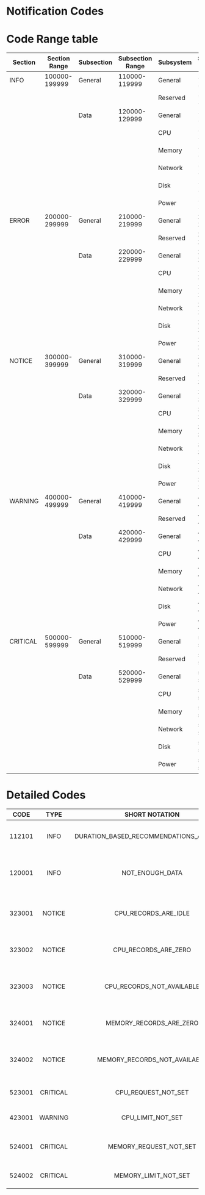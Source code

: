 # Notification Codes

# Code Range table

| Section  | Section Range | Subsection        | Subsection Range | Subsystem            | Subsystem Range    | SCOPE    |
|----------|---------------|-------------------|------------------|----------------------|--------------------|----------|
| INFO     | 100000-199999 | General           | 110000-119999    | General              | 110000-112999      | API USER |
|          |               |                   |                  | Reserved             | 113000-119999      | API USER |
|          |               | Data              | 120000-129999    | General              | 121000-122999      | API USER |
|          |               |                   |                  | CPU                  | 123000-123999      | API USER |
|          |               |                   |                  | Memory               | 124000-124999      | API USER |
|          |               |                   |                  | Network              | 125000-125999      | API USER |
|          |               |                   |                  | Disk                 | 126000-126999      | API USER |
|          |               |                   |                  | Power                | 127000-127999      | API USER |
| ERROR    | 200000-299999 | General           | 210000-219999    | General              | 210000-212999      | API USER |
|          |               |                   |                  | Reserved             | 213000-219999      | API USER |
|          |               | Data              | 220000-229999    | General              | 221000-222999      | API USER |
|          |               |                   |                  | CPU                  | 223000-223999      | API USER |
|          |               |                   |                  | Memory               | 224000-224999      | API USER |
|          |               |                   |                  | Network              | 225000-225999      | API USER |
|          |               |                   |                  | Disk                 | 226000-226999      | API USER |
|          |               |                   |                  | Power                | 227000-227999      | API USER |
| NOTICE   | 300000-399999 | General           | 310000-319999    | General              | 310000-312999      | DATA USER     |
|          |               |                   |                  | Reserved             | 313000-319999      | DATA USER     |
|          |               | Data              | 320000-329999    | General              | 321000-322999      | DATA USER     |
|          |               |                   |                  | CPU                  | 323000-323999      | DATA USER     |
|          |               |                   |                  | Memory               | 324000-324999      | DATA USER     |
|          |               |                   |                  | Network              | 325000-325999      | DATA USER     |
|          |               |                   |                  | Disk                 | 326000-326999      | DATA USER     |
|          |               |                   |                  | Power                | 327000-327999      | DATA USER     |
| WARNING  | 400000-499999 | General           | 410000-419999    | General              | 410000-412999      | DATA USER     |
|          |               |                   |                  | Reserved             | 413000-419999      | DATA USER     |
|          |               | Data              | 420000-429999    | General              | 421000-422999      | DATA USER     |
|          |               |                   |                  | CPU                  | 423000-423999      | DATA USER     |
|          |               |                   |                  | Memory               | 424000-424999      | DATA USER     |
|          |               |                   |                  | Network              | 425000-425999      | DATA USER     |
|          |               |                   |                  | Disk                 | 426000-426999      | DATA USER     |
|          |               |                   |                  | Power                | 427000-427999      | DATA USER     |
| CRITICAL | 500000-599999 | General           | 510000-519999    | General              | 510000-512999      | DATA USER     |
|          |               |                   |                  | Reserved             | 513000-519999      | DATA USER     |
|          |               | Data              | 520000-529999    | General              | 521000-522999      | DATA USER     |
|          |               |                   |                  | CPU                  | 523000-523999      | DATA USER     |
|          |               |                   |                  | Memory               | 524000-524999      | DATA USER     |
|          |               |                   |                  | Network              | 525000-525999      | DATA USER     |
|          |               |                   |                  | Disk                 | 526000-526999      | DATA USER     |
|          |               |                   |                  | Power                | 527000-527999      | DATA USER     |


# Detailed Codes

|    CODE    |  TYPE   |      SHORT NOTATION      |                          DESCRIPTION                           |                                   MESSAGE                                    |    SCOPE    |
|:----------:|:-------:|:-----------------------:|:------------------------------------------------------------:|:----------------------------------------------------------------------------:|:-----------:|
|   112101   |  INFO   | DURATION_BASED_RECOMMENDATIONS_AVAILABLE |      Specifies that the Duration Based Recommendations are available      |                   Duration Based Recommendations Available                   |  API USER   |
|   120001   |  INFO   |         NOT_ENOUGH_DATA          | Specifies that required data is not enough to create a recommendation |       There is not enough data available to generate a recommendation.       |  API USER   |
|   323001   | NOTICE |        CPU_RECORDS_ARE_IDLE         | Specifies that the CPU records in the observed period are less than a millicore | CPU Usage is less than a millicore, No CPU Recommendations can be generated  |    DATA USER     |
|   323002   | NOTICE |        CPU_RECORDS_ARE_ZERO         |               Specifies that the CPU recordings are ZERO               |          CPU usage is zero, No CPU Recommendations can be generated          |    DATA USER     |
|   323003   | NOTICE |      CPU_RECORDS_NOT_AVAILABLE        |           Specifies that the CPU recordings are NOT AVAILABLE           |    CPU metrics are not available, No CPU Recommendations can be generated    |    DATA USER     |
|   324001   | NOTICE |      MEMORY_RECORDS_ARE_ZERO        |               Specifies that the Memory recordings are ZERO               |       Memory usage is zero, No Memory Recommendations can be generated       |    DATA USER     |
|   324002   | NOTICE |     MEMORY_RECORDS_NOT_AVAILABLE      |           Specifies that the Memory recordings are NOT AVAILABLE           | Memory metrics are not available, No Memory Recommendations can be generated |    DATA USER     |
|   523001   | CRITICAL |        CPU_REQUEST_NOT_SET         |           Specifies that the CPU Requests are not set for the pod           |                             CPU Request Not Set                              |    DATA USER     |
|   423001   | WARNING |        CPU_LIMIT_NOT_SET          |           Specifies that the CPU Limits are not set for the pod           |                              CPU Limit Not Set                               |    DATA USER     |
|   524001   | CRITICAL |      MEMORY_REQUEST_NOT_SET        |           Specifies that the Memory Requests are not set for the pod          |                            Memory Request Not Set                            |    DATA USER     |
|   524002   | CRITICAL |      MEMORY_LIMIT_NOT_SET         |           Specifies that the Memory Limits are not set for the pod           |                             Memory Limit Not Set                             |    DATA USER     |

